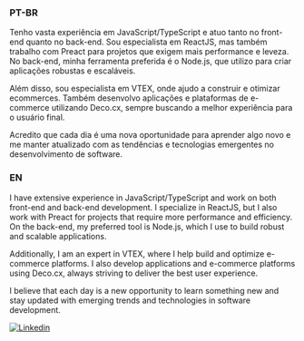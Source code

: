 ### PT-BR
Tenho vasta experiência em JavaScript/TypeScript e atuo tanto no front-end quanto no back-end. Sou especialista em ReactJS, mas também trabalho com Preact para projetos que exigem mais performance e leveza. No back-end, minha ferramenta preferida é o Node.js, que utilizo para criar aplicações robustas e escaláveis.

Além disso, sou especialista em VTEX, onde ajudo a construir e otimizar ecommerces. Também desenvolvo aplicações e plataformas de e-commerce utilizando Deco.cx, sempre buscando a melhor experiência para o usuário final.

Acredito que cada dia é uma nova oportunidade para aprender algo novo e me manter atualizado com as tendências e tecnologias emergentes no desenvolvimento de software.

### EN
I have extensive experience in JavaScript/TypeScript and work on both front-end and back-end development. I specialize in ReactJS, but I also work with Preact for projects that require more performance and efficiency. On the back-end, my preferred tool is Node.js, which I use to build robust and scalable applications.

Additionally, I am an expert in VTEX, where I help build and optimize e-commerce platforms. I also develop applications and e-commerce platforms using Deco.cx, always striving to deliver the best user experience.

I believe that each day is a new opportunity to learn something new and stay updated with emerging trends and technologies in software development.

[![Linkedin](https://img.shields.io/badge/-LinkedIn-%230077B5?style=for-the-badge&logo=linkedin&logoColor=white)](https://www.linkedin.com/in/pedrolaxe)
